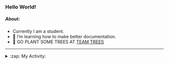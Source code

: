 ### Hello World!

##### About:
- Currently I am a student.
- 🌱 I’m learning how to make better documentation.
- 🌱 GO PLANT SOME TREES AT [TEAM TREES](https://teamtrees.org/)

---
<details>
  <summary>:zap: My Activity:</summary>
  
<!--START_SECTION:waka-->
![Code Time](http://img.shields.io/badge/Code%20Time-1%2C203%20hrs%2048%20mins-blue)

**I'm a Night 🦉** 

```text
🌞 Morning                1903 commits        ███░░░░░░░░░░░░░░░░░░░░░░   10.11 % 
🌆 Daytime                6398 commits        ████████░░░░░░░░░░░░░░░░░   33.98 % 
🌃 Evening                5391 commits        ███████░░░░░░░░░░░░░░░░░░   28.63 % 
🌙 Night                  5135 commits        ███████░░░░░░░░░░░░░░░░░░   27.27 % 
```
📅 **I'm Most Productive on Wednesday** 

```text
Monday                   2646 commits        ████░░░░░░░░░░░░░░░░░░░░░   14.05 % 
Tuesday                  2571 commits        ███░░░░░░░░░░░░░░░░░░░░░░   13.66 % 
Wednesday                4411 commits        ██████░░░░░░░░░░░░░░░░░░░   23.43 % 
Thursday                 2437 commits        ███░░░░░░░░░░░░░░░░░░░░░░   12.94 % 
Friday                   1980 commits        ███░░░░░░░░░░░░░░░░░░░░░░   10.52 % 
Saturday                 1638 commits        ██░░░░░░░░░░░░░░░░░░░░░░░   08.70 % 
Sunday                   3144 commits        ████░░░░░░░░░░░░░░░░░░░░░   16.70 % 
```


📊 **This Week I Spent My Time On** 

```text
🔥 Editors: 
VS Code                  1 hr 1 min          █████████████████████████   100.00 % 

🐱‍💻 Projects: 
giveth-dapps-v2          40 mins             ████████████████░░░░░░░░░   65.18 % 
givbacks-admin           12 mins             █████░░░░░░░░░░░░░░░░░░░░   20.68 % 
file-utils               8 mins              ███░░░░░░░░░░░░░░░░░░░░░░   13.10 % 
iris-flower-ml           0 secs              ░░░░░░░░░░░░░░░░░░░░░░░░░   01.04 % 
```


 Last Updated on 25/09/2023 12:11:21 UTC
<!--END_SECTION:waka-->
</details>

